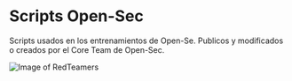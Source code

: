 # Scripts Open-Sec
Scripts usados en los entrenamientos de Open-Se.
Publicos y modificados o creados por el Core Team de Open-Sec.

![Image of RedTeamers](https://www.open-sec.com/img/Coin-2020.png)
